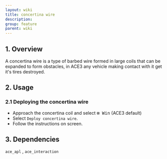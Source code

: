 ```yaml
---
layout: wiki
title: concertina wire
description: 
group: feature
parent: wiki
---
```


## 1. Overview

A concertina wire is a type of barbed wire formed in large coils that can be expanded to form obstacles, in ACE3 any vehicle making contact with it get it's tires destroyed.

## 2. Usage

### 2.1 Deploying the concertina wire
- Approach the concertina coil and select <kbd>⊞&nbsp;Win</kbd> (ACE3 default)
- Select `Deploy concertina wire`.
- Follow the instructions on screen.

## 3. Dependencies

`ace_apl` , `ace_interaction`
